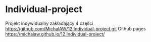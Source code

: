 # Individual-project
Projekt indywidualny zakładający  4 części
https://github.com/MichalAW/12.Individual-project.git
Github pages
https://michalaw.github.io/12.Individual-project/
